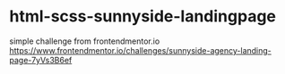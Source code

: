 # html-scss-sunnyside-landingpage
simple challenge from frontendmentor.io
https://www.frontendmentor.io/challenges/sunnyside-agency-landing-page-7yVs3B6ef
